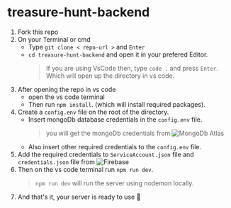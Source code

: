 # treasure-hunt-backend

1. Fork this repo
2. On your Terminal or cmd
   - Type `git clone < repo-url >` and `Enter`
   - `cd treasure-hunt-backend` and open it in your prefered Editor.
     > If you are using VsCode then, type `code .` and press `Enter`. Which will open up the directory in vs code.
3. After opening the repo in vs code
   - open the vs code terminal
   - Then run `npm install`. (which will install required packages).
4. Create a `config.env` file on the root of the directory.
   - Insert mongoDb database credentials in the `config.env` file.
     > you will get the mongoDb credentials from ![MongoDb Atlas](https://account.mongodb.com/account/login)
   - Also insert other required credentials to the `config.env` file.
5. Add the required credentials to `ServiceAccount.json` file and `credentials.json` file from ![Firebase](https://firebase.google.com/)
6. Then on the vs code terminal run `npm run dev`.
    > `npm run dev` will run the server using nodemon locally.
7. And that's it, your server is ready to use :tada:
